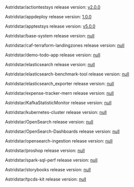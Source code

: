 Astridstar/actiontestsys release version: [ v2.0.0 ](https://github.com/Astridstar/actiontestsys/releases/tag/v2.0.0)

Astridstar/appdeploy release version: [ 1.0.0 ](https://github.com/Astridstar/appdeploy/releases/tag/1.0.0)

Astridstar/apptestsys release version: [ v5.0.0 ](https://github.com/Astridstar/apptestsys/releases/tag/v5.0.0)

Astridstar/base-system release version: [ null ](https://github.com/Astridstar/base-system/releases/tag/null)

Astridstar/caf-terraform-landingzones release version: [ null ](https://github.com/Astridstar/caf-terraform-landingzones/releases/tag/null)

Astridstar/demo-todo-app release version: [ null ](https://github.com/Astridstar/demo-todo-app/releases/tag/null)

Astridstar/elasticsearch release version: [ null ](https://github.com/Astridstar/elasticsearch/releases/tag/null)

Astridstar/elasticsearch-benchmark-tool release version: [ null ](https://github.com/Astridstar/elasticsearch-benchmark-tool/releases/tag/null)

Astridstar/elasticsearch_exporter release version: [ null ](https://github.com/Astridstar/elasticsearch_exporter/releases/tag/null)

Astridstar/expense-tracker-mern release version: [ null ](https://github.com/Astridstar/expense-tracker-mern/releases/tag/null)

Astridstar/KafkaStatisticMonitor release version: [ null ](https://github.com/Astridstar/KafkaStatisticMonitor/releases/tag/null)

Astridstar/kubernetes-cluster release version: [ null ](https://github.com/Astridstar/kubernetes-cluster/releases/tag/null)

Astridstar/OpenSearch release version: [ null ](https://github.com/Astridstar/OpenSearch/releases/tag/null)

Astridstar/OpenSearch-Dashboards release version: [ null ](https://github.com/Astridstar/OpenSearch-Dashboards/releases/tag/null)

Astridstar/opensearch-ingestion release version: [ null ](https://github.com/Astridstar/opensearch-ingestion/releases/tag/null)

Astridstar/proshop release version: [ null ](https://github.com/Astridstar/proshop/releases/tag/null)

Astridstar/spark-sql-perf release version: [ null ](https://github.com/Astridstar/spark-sql-perf/releases/tag/null)

Astridstar/storybooks release version: [ null ](https://github.com/Astridstar/storybooks/releases/tag/null)

Astridstar/tpcds-kit release version: [ null ](https://github.com/Astridstar/tpcds-kit/releases/tag/null)

